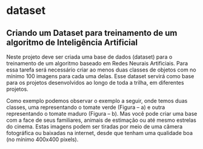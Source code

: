 # dataset

## Criando um Dataset para treinamento de um algoritmo de Inteligência Artificial

Neste projeto deve ser criada uma base de dados (dataset) para o treinamento de um algoritmo baseado em Redes Neurais Artificiais. Para essa tarefa será necessário criar ao menos duas classes de objetos com no mínimo 100 imagens para cada uma delas. Esse dataset servirá como base para os projetos desenvolvidos ao longo de toda a trilha, em diferentes projetos.  

Como exemplo podemos observar o exemplo a seguir, onde temos duas classes, uma representando o tomate verde (Figura – a) e outra representando o tomate maduro (Figura – b). Mas você pode criar uma base com a face de seus familiares, animais de estimação ou até mesmo estrelas do cinema. Estas imagens podem ser tiradas por meio de uma câmera fotográfica ou baixadas na internet, desde que tenham uma qualidade boa (no mínimo 400x400 pixels).
